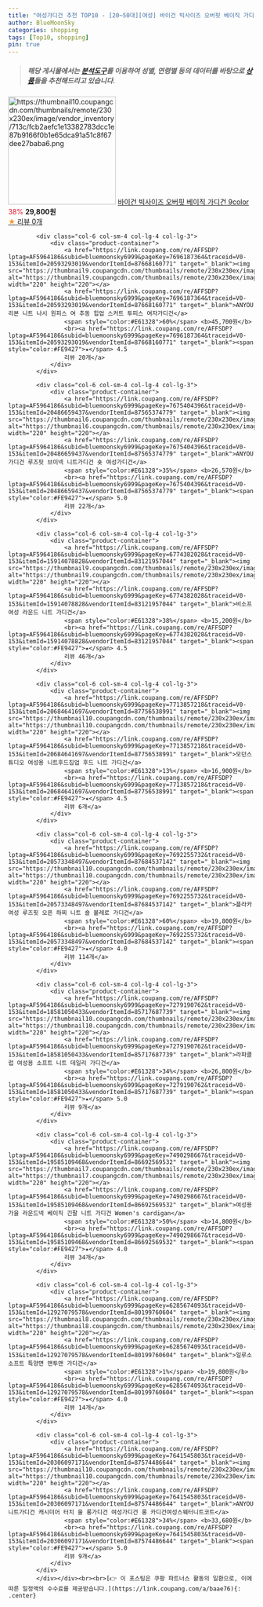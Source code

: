 ```yaml
---
title: "여성가디건 추천 TOP10 - [20~50대][여성] 바이건 빅사이즈 오버핏 베이직 가디건 9color"
author: BlueMoonSky
categories: shopping
tags: [Top10, shopping]
pin: true
---
```


> ##### 해당 게시물에서는 [**분석도구**](https://itemscout.io/)를 이용하여 **성별**, **연령별** 등의 데이터를 바탕으로 [**상품**](https://link.coupang.com/a/baae76)들을 추천해드리고 있습니다.
<div class="container"><div class="row">
            <div class="col-6 col-sm-4 col-lg-4 col-lg-3">
                <div class="product-container">
                    <a href="https://link.coupang.com/re/AFFSDP?lptag=AF5964186&subid=bluemoonsky6999&pageKey=6690517067&traceid=V0-153&itemId=15458883766&vendorItemId=84831662719" target="_blank"><img src="https://thumbnail10.coupangcdn.com/thumbnails/remote/230x230ex/image/vendor_inventory/713c/fcb2aefc1e13382783dcc1e87b9166f0b1e65dca91a51c8f67dee27baba6.png" alt="https://thumbnail10.coupangcdn.com/thumbnails/remote/230x230ex/image/vendor_inventory/713c/fcb2aefc1e13382783dcc1e87b9166f0b1e65dca91a51c8f67dee27baba6.png" width="220" height="220"></a>
                    <a href="https://link.coupang.com/re/AFFSDP?lptag=AF5964186&subid=bluemoonsky6999&pageKey=6690517067&traceid=V0-153&itemId=15458883766&vendorItemId=84831662719" target="_blank">바이건 빅사이즈 오버핏 베이직 가디건 9color</a>
                    <span style="color:#E61328">38%</span> <b>29,800원</b>
                    <br><a href="https://link.coupang.com/re/AFFSDP?lptag=AF5964186&subid=bluemoonsky6999&pageKey=6690517067&traceid=V0-153&itemId=15458883766&vendorItemId=84831662719" target="_blank"><span style="color:#FE9427">★</span> 
                    리뷰 0개</a>
                </div>
            </div>
            
            <div class="col-6 col-sm-4 col-lg-4 col-lg-3">
                <div class="product-container">
                    <a href="https://link.coupang.com/re/AFFSDP?lptag=AF5964186&subid=bluemoonsky6999&pageKey=7696187364&traceid=V0-153&itemId=20593293019&vendorItemId=87668160771" target="_blank"><img src="https://thumbnail9.coupangcdn.com/thumbnails/remote/230x230ex/image/vendor_inventory/1871/0d42ba6b61b4a9d7dc8f3864d2715aaf8cf2e7a204cc47d6aa35e3ce3b97.jpg" alt="https://thumbnail9.coupangcdn.com/thumbnails/remote/230x230ex/image/vendor_inventory/1871/0d42ba6b61b4a9d7dc8f3864d2715aaf8cf2e7a204cc47d6aa35e3ce3b97.jpg" width="220" height="220"></a>
                    <a href="https://link.coupang.com/re/AFFSDP?lptag=AF5964186&subid=bluemoonsky6999&pageKey=7696187364&traceid=V0-153&itemId=20593293019&vendorItemId=87668160771" target="_blank">ANYOU 리본 니트 나시 원피스 여 추동 힙업 스커트 투피스 여자가디건</a>
                    <span style="color:#E61328">60%</span> <b>45,700원</b>
                    <br><a href="https://link.coupang.com/re/AFFSDP?lptag=AF5964186&subid=bluemoonsky6999&pageKey=7696187364&traceid=V0-153&itemId=20593293019&vendorItemId=87668160771" target="_blank"><span style="color:#FE9427">★</span> 4.5
                    리뷰 20개</a>
                </div>
            </div>
            
            <div class="col-6 col-sm-4 col-lg-4 col-lg-3">
                <div class="product-container">
                    <a href="https://link.coupang.com/re/AFFSDP?lptag=AF5964186&subid=bluemoonsky6999&pageKey=7675404396&traceid=V0-153&itemId=20486659437&vendorItemId=87565374779" target="_blank"><img src="https://thumbnail6.coupangcdn.com/thumbnails/remote/230x230ex/image/vendor_inventory/6c52/50f6e4d470465c7cd6901239e5930f1b4876ff9214c697ed49adf1074080.jpg" alt="https://thumbnail6.coupangcdn.com/thumbnails/remote/230x230ex/image/vendor_inventory/6c52/50f6e4d470465c7cd6901239e5930f1b4876ff9214c697ed49adf1074080.jpg" width="220" height="220"></a>
                    <a href="https://link.coupang.com/re/AFFSDP?lptag=AF5964186&subid=bluemoonsky6999&pageKey=7675404396&traceid=V0-153&itemId=20486659437&vendorItemId=87565374779" target="_blank">ANYOU 가디건 루즈핏 브이넥 니트가디건 숏 여성가디건</a>
                    <span style="color:#E61328">35%</span> <b>26,570원</b>
                    <br><a href="https://link.coupang.com/re/AFFSDP?lptag=AF5964186&subid=bluemoonsky6999&pageKey=7675404396&traceid=V0-153&itemId=20486659437&vendorItemId=87565374779" target="_blank"><span style="color:#FE9427">★</span> 5.0
                    리뷰 22개</a>
                </div>
            </div>
            
            <div class="col-6 col-sm-4 col-lg-4 col-lg-3">
                <div class="product-container">
                    <a href="https://link.coupang.com/re/AFFSDP?lptag=AF5964186&subid=bluemoonsky6999&pageKey=6774382028&traceid=V0-153&itemId=15914078828&vendorItemId=83121957044" target="_blank"><img src="https://thumbnail9.coupangcdn.com/thumbnails/remote/230x230ex/image/vendor_inventory/7fb8/5539b31d0d85a101efe9c0963b4e069a5edcfbad46e1a9dbf504863db98f.jpg" alt="https://thumbnail9.coupangcdn.com/thumbnails/remote/230x230ex/image/vendor_inventory/7fb8/5539b31d0d85a101efe9c0963b4e069a5edcfbad46e1a9dbf504863db98f.jpg" width="220" height="220"></a>
                    <a href="https://link.coupang.com/re/AFFSDP?lptag=AF5964186&subid=bluemoonsky6999&pageKey=6774382028&traceid=V0-153&itemId=15914078828&vendorItemId=83121957044" target="_blank">비소프 여성 라운드 니트 가디건</a>
                    <span style="color:#E61328">38%</span> <b>15,200원</b>
                    <br><a href="https://link.coupang.com/re/AFFSDP?lptag=AF5964186&subid=bluemoonsky6999&pageKey=6774382028&traceid=V0-153&itemId=15914078828&vendorItemId=83121957044" target="_blank"><span style="color:#FE9427">★</span> 4.5
                    리뷰 46개</a>
                </div>
            </div>
            
            <div class="col-6 col-sm-4 col-lg-4 col-lg-3">
                <div class="product-container">
                    <a href="https://link.coupang.com/re/AFFSDP?lptag=AF5964186&subid=bluemoonsky6999&pageKey=7713857218&traceid=V0-153&itemId=20684641697&vendorItemId=87756538991" target="_blank"><img src="https://thumbnail10.coupangcdn.com/thumbnails/remote/230x230ex/image/vendor_inventory/e8f6/d60846e2f3891570e12b2014b898b4f8b0ce9b8e6d7ad93c9b545b2d3ff8.jpg" alt="https://thumbnail10.coupangcdn.com/thumbnails/remote/230x230ex/image/vendor_inventory/e8f6/d60846e2f3891570e12b2014b898b4f8b0ce9b8e6d7ad93c9b545b2d3ff8.jpg" width="220" height="220"></a>
                    <a href="https://link.coupang.com/re/AFFSDP?lptag=AF5964186&subid=bluemoonsky6999&pageKey=7713857218&traceid=V0-153&itemId=20684641697&vendorItemId=87756538991" target="_blank">모던스튜디오 여성용 니트후드집업 후드 니트 가디건</a>
                    <span style="color:#E61328">13%</span> <b>16,900원</b>
                    <br><a href="https://link.coupang.com/re/AFFSDP?lptag=AF5964186&subid=bluemoonsky6999&pageKey=7713857218&traceid=V0-153&itemId=20684641697&vendorItemId=87756538991" target="_blank"><span style="color:#FE9427">★</span> 4.5
                    리뷰 6개</a>
                </div>
            </div>
            
            <div class="col-6 col-sm-4 col-lg-4 col-lg-3">
                <div class="product-container">
                    <a href="https://link.coupang.com/re/AFFSDP?lptag=AF5964186&subid=bluemoonsky6999&pageKey=7692255732&traceid=V0-153&itemId=20573348497&vendorItemId=87684537142" target="_blank"><img src="https://thumbnail10.coupangcdn.com/thumbnails/remote/230x230ex/image/vendor_inventory/639e/32613656517a168638d2f33ba3bb8effff44fd98dae63f1d1fd25353891c.jpg" alt="https://thumbnail10.coupangcdn.com/thumbnails/remote/230x230ex/image/vendor_inventory/639e/32613656517a168638d2f33ba3bb8effff44fd98dae63f1d1fd25353891c.jpg" width="220" height="220"></a>
                    <a href="https://link.coupang.com/re/AFFSDP?lptag=AF5964186&subid=bluemoonsky6999&pageKey=7692255732&traceid=V0-153&itemId=20573348497&vendorItemId=87684537142" target="_blank">플라카 여성 루즈핏 오픈 하찌 니트 숄 볼레로 가디건</a>
                    <span style="color:#E61328">60%</span> <b>19,800원</b>
                    <br><a href="https://link.coupang.com/re/AFFSDP?lptag=AF5964186&subid=bluemoonsky6999&pageKey=7692255732&traceid=V0-153&itemId=20573348497&vendorItemId=87684537142" target="_blank"><span style="color:#FE9427">★</span> 4.0
                    리뷰 114개</a>
                </div>
            </div>
            
            <div class="col-6 col-sm-4 col-lg-4 col-lg-3">
                <div class="product-container">
                    <a href="https://link.coupang.com/re/AFFSDP?lptag=AF5964186&subid=bluemoonsky6999&pageKey=7279190762&traceid=V0-153&itemId=18581050433&vendorItemId=85717687739" target="_blank"><img src="https://thumbnail10.coupangcdn.com/thumbnails/remote/230x230ex/image/vendor_inventory/b441/de7ebc2b66356662b13b27ea3a871a4abf13a7b468c6e15ac7a002a5c409.jpg" alt="https://thumbnail10.coupangcdn.com/thumbnails/remote/230x230ex/image/vendor_inventory/b441/de7ebc2b66356662b13b27ea3a871a4abf13a7b468c6e15ac7a002a5c409.jpg" width="220" height="220"></a>
                    <a href="https://link.coupang.com/re/AFFSDP?lptag=AF5964186&subid=bluemoonsky6999&pageKey=7279190762&traceid=V0-153&itemId=18581050433&vendorItemId=85717687739" target="_blank">라파클럽 여성용 소프트 니트 데일리 가디건</a>
                    <span style="color:#E61328">34%</span> <b>26,800원</b>
                    <br><a href="https://link.coupang.com/re/AFFSDP?lptag=AF5964186&subid=bluemoonsky6999&pageKey=7279190762&traceid=V0-153&itemId=18581050433&vendorItemId=85717687739" target="_blank"><span style="color:#FE9427">★</span> 5.0
                    리뷰 9개</a>
                </div>
            </div>
            
            <div class="col-6 col-sm-4 col-lg-4 col-lg-3">
                <div class="product-container">
                    <a href="https://link.coupang.com/re/AFFSDP?lptag=AF5964186&subid=bluemoonsky6999&pageKey=7490298667&traceid=V0-153&itemId=19585109468&vendorItemId=86692569532" target="_blank"><img src="https://thumbnail7.coupangcdn.com/thumbnails/remote/230x230ex/image/vendor_inventory/da33/a44860baac267f20d5b85c2267dcd4b8fbf86b92e7fb672287b46ecfe582.jpg" alt="https://thumbnail7.coupangcdn.com/thumbnails/remote/230x230ex/image/vendor_inventory/da33/a44860baac267f20d5b85c2267dcd4b8fbf86b92e7fb672287b46ecfe582.jpg" width="220" height="220"></a>
                    <a href="https://link.coupang.com/re/AFFSDP?lptag=AF5964186&subid=bluemoonsky6999&pageKey=7490298667&traceid=V0-153&itemId=19585109468&vendorItemId=86692569532" target="_blank">여성용가을 라운드넥 베이직 긴팔 니트 가디건 Women's cardigan</a>
                    <span style="color:#E61328">50%</span> <b>14,800원</b>
                    <br><a href="https://link.coupang.com/re/AFFSDP?lptag=AF5964186&subid=bluemoonsky6999&pageKey=7490298667&traceid=V0-153&itemId=19585109468&vendorItemId=86692569532" target="_blank"><span style="color:#FE9427">★</span> 4.0
                    리뷰 34개</a>
                </div>
            </div>
            
            <div class="col-6 col-sm-4 col-lg-4 col-lg-3">
                <div class="product-container">
                    <a href="https://link.coupang.com/re/AFFSDP?lptag=AF5964186&subid=bluemoonsky6999&pageKey=6285674093&traceid=V0-153&itemId=12927079578&vendorItemId=80199760604" target="_blank"><img src="https://thumbnail8.coupangcdn.com/thumbnails/remote/230x230ex/image/vendor_inventory/b829/17f7061ca1ad79a422da0d3452338b22a662d4f3e422cd7d7f06a8140096.jpg" alt="https://thumbnail8.coupangcdn.com/thumbnails/remote/230x230ex/image/vendor_inventory/b829/17f7061ca1ad79a422da0d3452338b22a662d4f3e422cd7d7f06a8140096.jpg" width="220" height="220"></a>
                    <a href="https://link.coupang.com/re/AFFSDP?lptag=AF5964186&subid=bluemoonsky6999&pageKey=6285674093&traceid=V0-153&itemId=12927079578&vendorItemId=80199760604" target="_blank">일루소 소프트 특양면 맨투맨 가디건</a>
                    <span style="color:#E61328">1%</span> <b>19,800원</b>
                    <br><a href="https://link.coupang.com/re/AFFSDP?lptag=AF5964186&subid=bluemoonsky6999&pageKey=6285674093&traceid=V0-153&itemId=12927079578&vendorItemId=80199760604" target="_blank"><span style="color:#FE9427">★</span> 4.0
                    리뷰 14개</a>
                </div>
            </div>
            
            <div class="col-6 col-sm-4 col-lg-4 col-lg-3">
                <div class="product-container">
                    <a href="https://link.coupang.com/re/AFFSDP?lptag=AF5964186&subid=bluemoonsky6999&pageKey=7641545803&traceid=V0-153&itemId=20306097171&vendorItemId=87574486644" target="_blank"><img src="https://thumbnail10.coupangcdn.com/thumbnails/remote/230x230ex/image/vendor_inventory/cd14/668b0bdd2becb418f98464a012c4955164f8e77d554bf509dfbe7fa22de6.jpg" alt="https://thumbnail10.coupangcdn.com/thumbnails/remote/230x230ex/image/vendor_inventory/cd14/668b0bdd2becb418f98464a012c4955164f8e77d554bf509dfbe7fa22de6.jpg" width="220" height="220"></a>
                    <a href="https://link.coupang.com/re/AFFSDP?lptag=AF5964186&subid=bluemoonsky6999&pageKey=7641545803&traceid=V0-153&itemId=20306097171&vendorItemId=87574486644" target="_blank">ANYOU 니트가디건 캐시미어 터치 울 롱가디건 여성가디건 롱 카디건여성스웨터니트코트</a>
                    <span style="color:#E61328">34%</span> <b>33,680원</b>
                    <br><a href="https://link.coupang.com/re/AFFSDP?lptag=AF5964186&subid=bluemoonsky6999&pageKey=7641545803&traceid=V0-153&itemId=20306097171&vendorItemId=87574486644" target="_blank"><span style="color:#FE9427">★</span> 5.0
                    리뷰 9개</a>
                </div>
            </div>
            </div></div><br><br>[👉 이 포스팅은 쿠팡 파트너스 활동의 일환으로, 이에 따른 일정액의 수수료를 제공받습니다.](https://link.coupang.com/a/baae76){: .center}